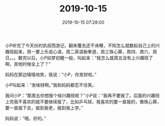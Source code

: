 ﻿---
title: "2019-10-15"
date: 2019-10-15 07:28:00
tags: 文字
categories: 爸爸
---
小P听完了今天份的凯叔西游记，翻来覆去还不肯睡，不知怎么就数起自己上的兴趣班起来，周一要上乐说心语，周二英语跆拳道，周三珠心算，周四、周六、周日。。。数完以后，小P如梦初醒一般，叫起来：“我怎么就周五没有上兴趣班了啊，其他时候全上了？”

妈妈在那边嘻嘻地笑，我说：“小P，你发财啦。”

小P叫起来：“发啥财啊。”我和妈妈都忍不住笑。

我问小P：“那周五你想报个啥兴趣班呢？”小P说：“我再不要报了。后面的兴趣班上完我不喜欢的就不要继续报了，比如乒乓球，我喜欢的要一直报的，像珠心算，要一直报下去，报到我老，报到我上学。”

妈妈说：“哦，好的。”